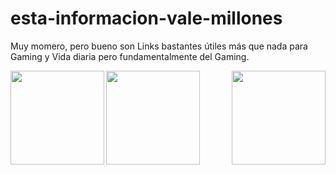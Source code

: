 # esta-informacion-vale-millones
Muy momero, pero bueno son Links bastantes útiles más que nada para Gaming y Vida diaria pero fundamentalmente del Gaming.



<img align="left" height="150" src="https://media2.giphy.com/media/v1.Y2lkPTc5MGI3NjExNm15dzhiZDQxZmhwcm04ZXNrcW5ob2RyYmc4bGNiNnJ0dzBya3YzYSZlcD12MV9pbnRlcm5hbF9naWZfYnlfaWQmY3Q9Zw/MNtCmpUhZKcE0JwGUQ/giphy.gif">
<img align="center" height="150" src="https://media4.giphy.com/media/v1.Y2lkPTc5MGI3NjExMXIybmtpY2t6ajFkZndrc2dlbGJ1ZzBiczl4NDU3OTYwZ2RpbzBlciZlcD12MV9pbnRlcm5hbF9naWZfYnlfaWQmY3Q9Zw/hfGBJtI9p1POZjNX2H/giphy.gif">
<img align="right" padding="0" height="150" src="https://media2.giphy.com/media/v1.Y2lkPTc5MGI3NjExYjMwZHRrdWZieWdqMXp5ZW5zNDhvY2VkMWpqNndocmk3MW5qdHBkNyZlcD12MV9pbnRlcm5hbF9naWZfYnlfaWQmY3Q9Zw/MF1S3yYk8cMJKbBBwT/giphy.gif">
